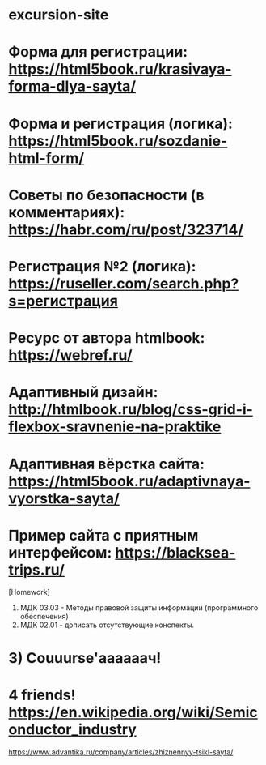 # excursion-site

# Форма для регистрации: https://html5book.ru/krasivaya-forma-dlya-sayta/
# Форма и регистрация (логика): https://html5book.ru/sozdanie-html-form/
# Советы по безопасности (в комментариях): https://habr.com/ru/post/323714/
# Регистрация №2 (логика): https://ruseller.com/search.php?s=регистрация
# Ресурс от автора htmlbook: https://webref.ru/
# Адаптивный дизайн: http://htmlbook.ru/blog/css-grid-i-flexbox-sravnenie-na-praktike
# Адаптивная вёрстка сайта: https://html5book.ru/adaptivnaya-vyorstka-sayta/
# Пример сайта с приятным интерфейсом: https://blacksea-trips.ru/

[Homework]
1) МДК 03.03 - Методы правовой защиты информации (программного обеспечения)
2) МДК 02.01 - дописать отсутствующие конспекты.
# 3) Couuurse'аааааач!
# 4 friends! https://en.wikipedia.org/wiki/Semiconductor_industry
https://www.advantika.ru/company/articles/zhiznennyy-tsikl-sayta/
